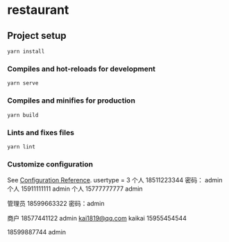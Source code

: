 # restaurant

## Project setup
```
yarn install
```

### Compiles and hot-reloads for development
```
yarn serve
```

### Compiles and minifies for production
```
yarn build
```

### Lints and fixes files
```
yarn lint
```

### Customize configuration
See [Configuration Reference](https://cli.vuejs.org/config/).
usertype = 3
个人   18511223344    密码： admin
个人 15911111111 admin 
个人 15777777777 admin

管理员   18599663322   密码：admin 

商户  18577441122    admin
kai1819@qq.com  kaikai
15955454544

18599887744    admin
